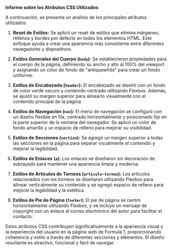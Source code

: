 **Informe sobre los Atributos CSS Utilizados**

 A continuación, se presenta un análisis de los principales atributos utilizados:

1. **Reset de Estilos:**
   Se aplicó un reset de estilos que elimina márgenes, rellenos y bordes por defecto en todos los elementos HTML. Este enfoque ayuda a crear una apariencia más consistente entre diferentes navegadores y dispositivos.

2. **Estilos Generales del Cuerpo (`body`):**
   Se establecieron propiedades para el cuerpo de la página, definiendo su ancho y alto al 100% del viewport y asignando un color de fondo de "antiquewhite" para crear un fondo uniforme.

3. **Estilos de Encabezado (`header`):**
   El encabezado se diseñó con un fondo de color verde oscuro y contenido centrado utilizando Flexbox. Además, se ajustó su margen superior para alinearlo visualmente con el contenido principal de la página.

4. **Estilos de Navegación (`nav`):**
   El menú de navegación se configuró con un diseño flexible en fila, centrado horizontalmente y posicionado fijo en la parte superior de la ventana del navegador. Se aplicó un color de fondo amarillo y un espacio de relleno para mejorar su visibilidad.

5. **Estilos de Secciones (`section`):**
   Se agregó un margen superior a todas las secciones en la página para separar visualmente el contenido y mejorar la legibilidad.

6. **Estilos de Enlaces (`a`):**
   Los enlaces se diseñaron sin decoración de subrayado para mantener una apariencia limpia y moderna.

7. **Estilos de Artículos de Torneos (`articulo-torneo`):**
   Los artículos relacionados con los torneos se diseñaron utilizando Flexbox para alinear verticalmente su contenido y se agregó espacio de relleno para mejorar la legibilidad y la estética.

8. **Estilos de Pie de Página (`footer`):**
   El pie de página se centró horizontalmente utilizando Flexbox, y se incluyó un mensaje de copyright con un enlace al correo electrónico del autor para facilitar el contacto.

Estos atributos CSS contribuyen significativamente a la apariencia visual y la experiencia del usuario en la página web de Formula 1, proporcionando coherencia y estilo a través de diferentes secciones y elementos. El diseño resultante es atractivo, funcional y fácil de navegar.